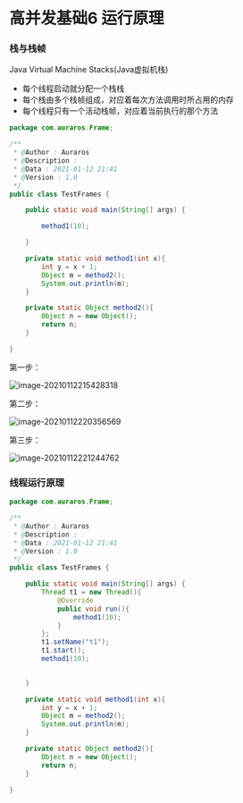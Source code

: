 # 高并发基础6 运行原理



### 栈与栈帧

Java Virtual Machine Stacks(Java虚拟机栈)

- 每个线程启动就分配一个栈栈
- 每个栈由多个栈帧组成，对应着每次方法调用时所占用的内存
- 每个线程只有一个活动栈帧，对应着当前执行的那个方法

```java
package com.auraros.Frame;

/**
 * @Author : Auraros
 * @Description :
 * @Data : 2021-01-12 21:41
 * @Version : 1.0
 */
public class TestFrames {

    public static void main(String[] args) {

        method1(10);

    }

    private static void method1(int x){
        int y = x + 1;
        Object m = method2();
        System.out.println(m);
    }

    private static Object method2(){
        Object n = new Object();
        return n;
    }

}

```

第一步：

![image-20210112215428318](C:\Users\Auraros\AppData\Roaming\Typora\typora-user-images\image-20210112215428318.png)

第二步：

![image-20210112220356569](C:\Users\Auraros\AppData\Roaming\Typora\typora-user-images\image-20210112220356569.png)

第三步：

![image-20210112221244762](C:\Users\Auraros\AppData\Roaming\Typora\typora-user-images\image-20210112221244762.png)



### 线程运行原理

```java
package com.auraros.Frame;

/**
 * @Author : Auraros
 * @Description :
 * @Data : 2021-01-12 21:41
 * @Version : 1.0
 */
public class TestFrames {

    public static void main(String[] args) {
		Thread t1 = new Thread(){
            @Override 
            public void run(){
                method1(10);
            }
        };
        t1.setName("t1");
        t1.start();
        method1(10);
        

    }

    private static void method1(int x){
        int y = x + 1;
        Object m = method2();
        System.out.println(m);
    }

    private static Object method2(){
        Object n = new Object();
        return n;
    }

}

```

